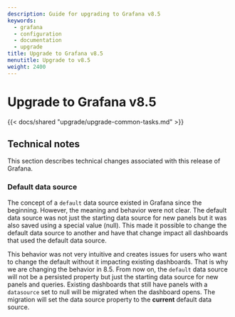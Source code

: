 ```yaml
---
description: Guide for upgrading to Grafana v8.5
keywords:
  - grafana
  - configuration
  - documentation
  - upgrade
title: Upgrade to Grafana v8.5
menutitle: Upgrade to v8.5
weight: 2400
---
```


# Upgrade to Grafana v8.5

{{< docs/shared "upgrade/upgrade-common-tasks.md" >}}

## Technical notes

This section describes technical changes associated with this release of Grafana.

### Default data source

The concept of a `default` data source existed in Grafana since the beginning. However, the meaning and behavior were not clear. The default data source was not just the starting data source for new panels but it was also saved using a special value (null). This made it possible to change the default data source to another and have that change impact all dashboards that used the default data source.

This behavior was not very intuitive and creates issues for users who want to change the default without it impacting existing dashboards.
That is why we are changing the behavior in 8.5. From now on, the `default` data source will not be a persisted property but just the starting data source for new panels and queries.
Existing dashboards that still have panels with a `datasource` set to null will be migrated when the dashboard opens. The migration will set the data source property to the **current** default data source.
